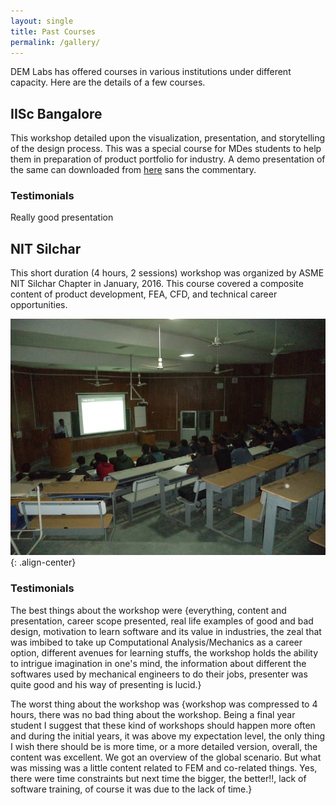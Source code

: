```yaml
---
layout: single
title: Past Courses
permalink: /gallery/
---
```


DEM Labs has offered courses in various institutions under different capacity. Here are the details of a few courses.

## IISc Bangalore
This workshop detailed upon the visualization, presentation, and storytelling of the design process. This was a special course for MDes students to help them in preparation of product portfolio for industry. A demo presentation of the same can downloaded from [here](https://github.com/demlabs/demlabs.github.io/blob/master/docs/doc_iisc_20160912.pdf) sans the commentary.

### Testimonials
Really good presentation

## NIT Silchar
This short duration (4 hours, 2 sessions) workshop was organized by ASME NIT Silchar Chapter in January, 2016. This course covered a composite content of product development, FEA, CFD, and technical career opportunities.

![image-center](/images/gallery_nitsilchar_001.jpg){: .align-center}

### Testimonials

The best things about the workshop were {everything, content and presentation, career scope presented, real life examples of good and bad design, motivation to learn software and its value in industries, the zeal that was imbibed to take up Computational Analysis/Mechanics as a career option, different avenues for learning stuffs, the workshop holds the ability to intrigue imagination in one's mind, the information about different the softwares used by mechanical engineers to do their jobs, presenter was quite good  and his way of presenting is lucid.}

The worst thing about the workshop was {workshop was compressed to 4 hours, there was no bad thing about the workshop. Being a final year student I suggest that these kind of workshops should happen more often and during the initial years, it was above my expectation level, the only thing I wish there should be is  more time, or a more detailed version, overall, the content was excellent. We got an overview of the global scenario. But what was missing was a little content related to FEM and co-related things. Yes, there were time constraints but next time the bigger, the better!!, lack of software training, of course it was due to the lack of time.}
